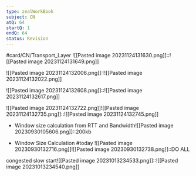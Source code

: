 ```yaml
---
type: zealWorkBook
subject: CN
atQ: 64
startQ: 1
endQ: 64
status: Revision
---
```

#card/CN/Transport_Layer
![[Pasted image 20231124131630.png]]::![[Pasted image 20231124131649.png]] <!--SR:!2023-12-10,8,214-->

![[Pasted image 20231124132006.png]]::![[Pasted image 20231124132022.png]] <!--SR:!2023-12-03,3,198-->

![[Pasted image 20231124132608.png]]::![[Pasted image 20231124132617.png]] <!--SR:!2023-12-12,10,214-->

![[Pasted image 20231124132722.png]]![[Pasted image 20231124132735.png]]::![[Pasted image 20231124132745.png]] <!--SR:!2023-12-11,9,217-->

- Window size calculation from RTT and Bandwidth![[Pasted image 20230930105606.png]]::200kb <!--SR:!2023-12-19,37,290-->



- Window Size Calculation #today ![[Pasted image 20230930132716.png]]![[Pasted image 20230930132738.png]]::DO ALL <!--SR:!2024-01-09,49,270-->

congested slow start![[Pasted image 20231013234533.png]]::![[Pasted image 20231013234540.png]] <!--SR:!2023-12-16,31,270-->

